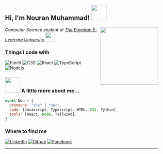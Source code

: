 <h2> Hi, I'm Nouran Muhammad! <img src="https://media.giphy.com/media/mGcNjsfWAjY5AEZNw6/giphy.gif" width="50"></h2>
<img align='right' src="https://media.giphy.com/media/ieyl9zmCjO4b4t6qoY/giphy.gif" width="190">
<p><em>Computer Science student at <a href="https://www.eelu.edu.eg/">The Egyptian E-Learning University </a><img src="https://media.giphy.com/media/fYSnHlufseco8Fh93Z/giphy.gif" width="30"></br>
</em></p>


<h3>Things I code with</h3>
<p>
<img alt="html5" src="https://img.shields.io/badge/-HTML5-E34F26?style=flat-square&logo=html5&logoColor=white" />
<img alt="CSS" src="https://img.shields.io/badge/-CSS?style=flat-square&logo=CSS&logoColor=white&logoSize=auto&label=CSS&labelColor=yellow&color=yellow" />
<img alt="React" src="https://img.shields.io/badge/-React-45b8d8?style=flat-square&logo=react&logoColor=white" />
<img alt="TypeScript" src="https://img.shields.io/badge/-TypeScript-007ACC?style=flat-square&logo=typescript&logoColor=white" />
<img alt="Nodejs" src="https://img.shields.io/badge/-Nodejs-43853d?style=flat-square&logo=Node.js&logoColor=white" />
</p>



### <img src="https://media.giphy.com/media/VgCDAzcKvsR6OM0uWg/giphy.gif" width="50"> A little more about me...  

```javascript
const Nou = {
  pronouns: "she" | "her",
  code: [Javascript, Typescript, HTML, CSS, Python],
  tools: [React, Node, Tailwind],
}
```
<h3>Where to find me</h3>
<p> <a href="https://www.linkedin.com/in/nouranmuhammadabdelhakim/" target="_blank"><img alt="LinkedIn" src="https://img.shields.io/badge/-LinkedIn?style=flat-square&logoColor=white&logoSize=auto&label=LinkedIn&labelColor=blue&color=blue" /></a>
<a href="" target="_blank"><img alt="Github" src="https://img.shields.io/badge/-github?style=flat-square&logo=github&logoColor=white&logoSize=auto&label=Github&labelColor=black&color=black" /></a>
<a href="https://www.facebook.com/nouran.m.A.Elhakim/" target="_blank"><img alt="Facebook" src="https://img.shields.io/badge/-Facebook?style=flat-square&logo=facebook&logoColor=white&logoSize=auto&label=Facebook&labelColor=blue&color=blue" /></a>
</p>



---
